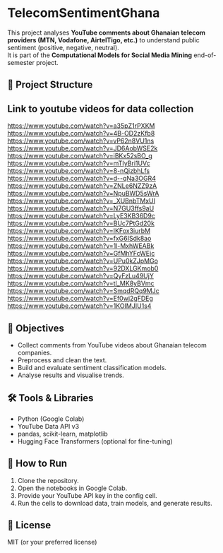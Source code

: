 # TelecomSentimentGhana

This project analyses **YouTube comments about Ghanaian telecom providers (MTN, Vodafone, AirtelTigo, etc.)** to understand public sentiment (positive, negative, neutral).  
It is part of the **Computational Models for Social Media Mining** end-of-semester project.

## 📂 Project Structure

## Link to youtube videos for data collection
https://www.youtube.com/watch?v=a35pZ1rPXKM
https://www.youtube.com/watch?v=4B-OD2zKfb8
https://www.youtube.com/watch?v=vP62n8VU1ns
https://www.youtube.com/watch?v=JD6AobWSE2k
https://www.youtube.com/watch?v=iBKx52sBO_g
https://www.youtube.com/watch?v=mTIyBri1UVc
https://www.youtube.com/watch?v=8-nQjzbhLfs
https://www.youtube.com/watch?v=d--qNa3OGR4
https://www.youtube.com/watch?v=ZNLe6NZZ9zA
https://www.youtube.com/watch?v=NpuBWD5sWrA
https://www.youtube.com/watch?v=_XUBnbTMxUI
https://www.youtube.com/watch?v=N7GU3ffs9aU
https://www.youtube.com/watch?v=LyE3KB36D9c
https://www.youtube.com/watch?v=BUc7PtGd20k
https://www.youtube.com/watch?v=IKFox3iurbM
https://www.youtube.com/watch?v=fxG6ISdk8ao
https://www.youtube.com/watch?v=1l-MxhWEABk
https://www.youtube.com/watch?v=GfMhYFcWEjc
https://www.youtube.com/watch?v=UPu0kZJpMGo
https://www.youtube.com/watch?v=92DXLGKmob0
https://www.youtube.com/watch?v=QyFzLu49UjY
https://www.youtube.com/watch?v=tl_MK8yBVmc
https://www.youtube.com/watch?v=SmqdRQq9MJc
https://www.youtube.com/watch?v=Ef0wj2gFDEg
https://www.youtube.com/watch?v=1KOIMJIU1s4



## 🎯 Objectives
- Collect comments from YouTube videos about Ghanaian telecom companies.
- Preprocess and clean the text.
- Build and evaluate sentiment classification models.
- Analyse results and visualise trends.

## 🛠 Tools & Libraries
- Python (Google Colab)
- YouTube Data API v3
- pandas, scikit-learn, matplotlib
- Hugging Face Transformers (optional for fine-tuning)

## 🚀 How to Run
1. Clone the repository.
2. Open the notebooks in Google Colab.
3. Provide your YouTube API key in the config cell.
4. Run the cells to download data, train models, and generate results.

## 📜 License
MIT (or your preferred license)
